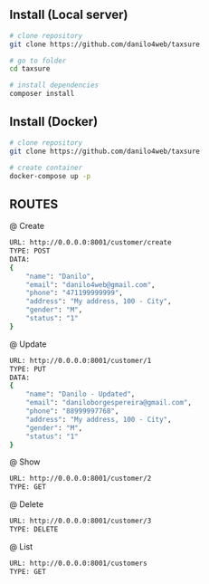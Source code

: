 ## Install (Local server)

```bash
# clone repository
git clone https://github.com/danilo4web/taxsure

# go to folder
cd taxsure

# install dependencies
composer install
```
## Install (Docker)

```bash
# clone repository
git clone https://github.com/danilo4web/taxsure

# create container
docker-compose up -p
```




## ROUTES

@ Create
```bash
URL: http://0.0.0.0:8001/customer/create 
TYPE: POST
DATA:
{
	"name": "Danilo",
	"email": "danilo4web@gmail.com",
	"phone": "471199999999",
	"address": "My address, 100 - City",
	"gender": "M",
	"status": "1"
}
```

@ Update
```bash 
URL: http://0.0.0.0:8001/customer/1 
TYPE: PUT
DATA:
{
	"name": "Danilo - Updated",
	"email": "daniloborgespereira@gmail.com",
	"phone": "88999997768",
	"address": "My address, 100 - City",
	"gender": "M",
	"status": "1"
}    
```

@ Show
```bash 
URL: http://0.0.0.0:8001/customer/2
TYPE: GET
```

@ Delete
```bash 
URL: http://0.0.0.0:8001/customer/3
TYPE: DELETE
```

@ List
```bash 
URL: http://0.0.0.0:8001/customers
TYPE: GET
```
